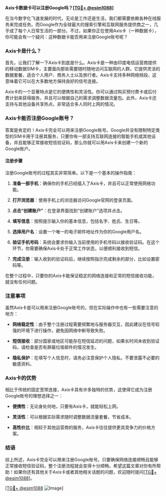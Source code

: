 **Axis卡数据卡可以注册Google吗？[[TG💪+ @esim1088](https://t.me/s/esim1088)]**

在当今数字化飞速发展的时代，无论是工作还是生活，我们都需要依赖各种在线服务来完成任务。而Google作为全球最大的搜索引擎和互联网服务提供商之一，几乎成了每个人日常生活的一部分。不过，如果你正在使用Axis卡（一种数据卡），你可能会有一个疑问：这种数据卡能否用来注册Google账号呢？

### Axis卡是什么？

首先，让我们了解一下Axis卡到底是什么。Axis卡是一种由印度电信运营商提供的移动数据SIM卡，主要面向那些需要随时随地访问互联网的人群。它提供灵活的数据套餐，适合个人用户、商务人士以及旅行者。Axis卡支持多种网络频段，这意味着它可以在大多数地方保持良好的信号连接。

Axis卡的一个显著特点是它的便携性和灵活性。你可以通过购买预付费卡或后付费计划来获得服务，并且可以根据自己的需求调整数据流量包。此外，Axis卡还支持与其他设备共享热点，非常适合多人同时上网的情况。

### Axis卡能否注册Google账号？

答案是肯定的！Axis卡完全可以用来注册Google账号。Google并没有限制特定类型的SIM卡用于注册其服务，只要你有一部支持互联网连接的智能手机或其他设备，并且能够正常接收短信验证码，那么你就可以用Axis卡来创建一个新的Google账户。

#### 注册步骤

注册Google账号的过程其实非常简单。以下是一个基本的操作指南：

1. **准备一部手机**：确保你的手机已经插入了Axis卡，并且可以正常使用网络功能。
   
2. **打开浏览器**：使用手机上的浏览器访问Google官网的登录页面。

3. **点击“创建账户”**：在登录界面找到“创建账户”选项并点击。

4. **填写信息**：按照提示输入你的基本信息，包括名字、姓氏、生日等。

5. **选择用户名**：设置一个唯一的电子邮件地址作为你的Google用户名。

6. **验证手机号码**：系统会要求你输入当前使用的手机号码以接收验证码。在这个环节，你需要确保Axis卡处于正常工作状态，以便顺利接收到短信。

7. **完成注册**：输入收到的验证码后，继续按照指示完成剩余的部分，比如设置密码等。

在整个过程中，只要你的Axis卡能保证稳定的网络连接和正常的短信接收功能，就没有任何问题。

### 注意事项

虽然Axis卡是可以用来注册Google账号的，但在实际操作中也有一些需要注意的地方：

- **网络稳定性**：由于整个注册过程需要频繁地与服务器交互，因此建议在信号较强的环境下进行操作，避免因网络中断导致失败。
  
- **短信接收**：部分国家或地区可能存在短信延迟的问题，如果长时间未收到验证码，请检查是否有屏蔽垃圾邮件的情况发生。

- **隐私保护**：在填写个人信息时，请务必注意保护个人隐私，不要泄露不必要的敏感资料。

### Axis卡的优势

相比于传统的固定宽带连接，Axis卡具有许多独特的优势，这使得它成为注册Google账号的理想选择之一：

- **便携性**：无论身处何地，只要有Axis卡，就能轻松上网。
  
- **灵活性**：可以根据实际需求随时调整数据流量套餐，节省成本。

- **高性价比**：相较于其他运营商的服务，Axis卡往往提供更具竞争力的价格方案。

### 结语

综上所述，Axis卡完全可以用来注册Google账号。只要确保网络连接顺畅且能够正常接收短信验证码，整个注册流程就会变得十分顺畅。希望这篇文章对你有所帮助！如果你还有其他关于Axis卡或者其他相关话题的问题，欢迎随时提问[[TG💪+ @esim1088](https://t.me/s/esim1088)]。

[[TG💪+ @esim1088](https://t.me/s/esim1088) ![Image](https://i.postimg.cc/4NQfJmqS/Snipaste-2025-05-13-00-14-12.png)]